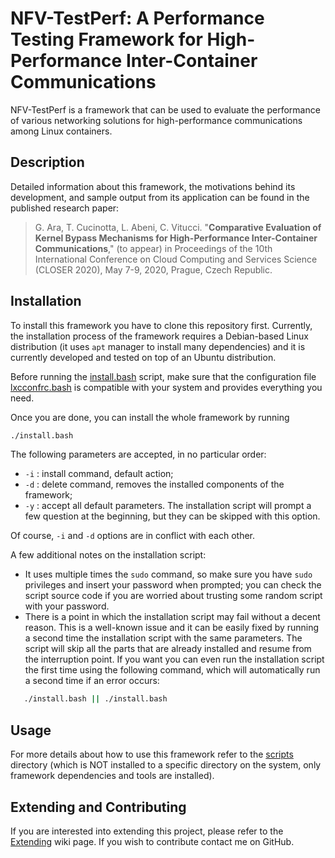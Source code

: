 # NFV-TestPerf: A Performance Testing Framework for High-Performance Inter-Container Communications

NFV-TestPerf is a framework that can be used to evaluate the performance of various networking solutions for high-performance communications among Linux containers.
 
## Description

Detailed information about this framework, the motivations behind its development, and sample output from its application can be found in the published research paper:

> G. Ara, T. Cucinotta, L. Abeni, C. Vitucci. "**Comparative Evaluation of Kernel Bypass Mechanisms for High-Performance Inter-Container Communications**," (to appear) in Proceedings of the 10th International Conference on Cloud Computing and Services Science (CLOSER 2020), May 7-9, 2020, Prague, Czech Republic.

## Installation

To install this framework you have to clone this repository first.
Currently, the installation process of the framework requires a Debian-based Linux distribution (it uses `apt` manager to install many dependencies) and it is currently developed and tested on top of an Ubuntu distribution.

Before running the [install.bash](install.bash) script, make sure that the configuration file [lxcconfrc.bash](installdata/lxcconfrc.bash) is compatible with your system and provides everything you need.

Once you are done, you can install the whole framework by running
```sh
./install.bash
```

The following parameters are accepted, in no particular order:
 - `-i` : install command, default action;
 - `-d` : delete command, removes the installed components of the framework;
 - `-y` : accept all default parameters. The installation script will prompt a few question at the beginning, but they can be skipped with this option.

Of course, `-i` and `-d` options are in conflict with each other.

A few additional notes on the installation script:
 - It uses multiple times the `sudo` command, so make sure you have `sudo` privileges and insert your password when prompted; you can check the script source code if you are worried about trusting some random script with your password.
 - There is a point in which the installation script may fail without a decent reason. This is a well-known issue and it can be easily fixed by running a second time the installation script with the same parameters. The script will skip all the parts that are already installed and resume from the interruption point. If you want you can even run the installation script the first time using the following command, which will automatically run a second time if an error occurs:
 ```sh
    ./install.bash || ./install.bash
 ```

## Usage

For more details about how to use this framework refer to the [scripts](scripts) directory (which is NOT installed to a specific directory on the system, only framework dependencies and tools are installed).

## Extending and Contributing

If you are interested into extending this project, please refer to the [Extending](../../wiki/Extending) wiki page. If you wish to contribute contact me on GitHub.
